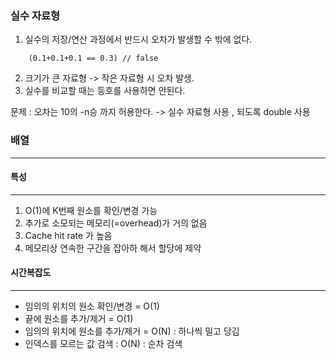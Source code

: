 ### 실수 자료형
1. 실수의 저장/연산 과정에서 반드시 오차가 발생할 수 밖에 없다.
```
    (0.1+0.1+0.1 == 0.3) // false
```

2. 크기가 큰 자료형 -> 작은 자료형 시 오차 발생.
3. 실수를 비교할 때는 등호를 사용하면 안된다.

문제 : 오차는 10의 -n승 까지 허용한다. -> 실수 자료형 사용 , 되도록 double 사용

### 배열

---

#### 특성

---

1. O(1)에 K번째 원소를 확인/변경 가능
2. 추가로 소모되는 메모리(=overhead)가 거의 없음
3. Cache hit rate 가 높음
4. 메모리상 연속한 구간을 잡아하 해서 할당에 제약

#### 시간복잡도

---

- 임의의 위치의 원소 확인/변경 = O(1)
- 끝에 원소를 추가/제거 = O(1)
- 임의의 위치에 원소를 추가/제거 = O(N) : 하나씩 밀고 당김
- 인덱스를 모르는 값 검색 : O(N) : 순차 검색


